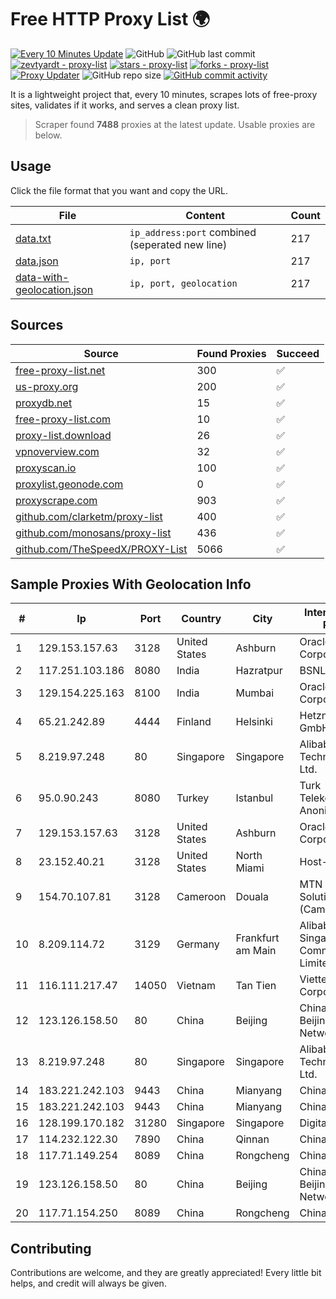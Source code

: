 
# Free HTTP Proxy List 🌍

[![Every 10 Minutes Update](https://github.com/mertguvencli/http-proxy-list/actions/workflows/main.yml/badge.svg?branch=main)](https://github.com/mertguvencli/http-proxy-list/actions/workflows/main.yml)
![GitHub](https://img.shields.io/github/license/mertguvencli/http-proxy-list)
![GitHub last commit](https://img.shields.io/github/last-commit/mertguvencli/http-proxy-list)
[![zevtyardt - proxy-list](https://img.shields.io/static/v1?label=zevtyardt&message=proxy-list&color=blue&logo=github)](https://github.com/zevtyardt/proxy-list "Go to GitHub repo")
[![stars - proxy-list](https://img.shields.io/github/stars/zevtyardt/proxy-list?style=social)](https://github.com/zevtyardt/proxy-list)
[![forks - proxy-list](https://img.shields.io/github/forks/zevtyardt/proxy-list?style=social)](https://github.com/zevtyardt/proxy-list)
[![Proxy Updater](https://github.com/zevtyardt/proxy-list/workflows/Proxy%20Updater/badge.svg)](https://github.com/zevtyardt/proxy-list/actions?query=workflow:"Proxy+Updater")
![GitHub repo size](https://img.shields.io/github/repo-size/zevtyardt/proxy-list)
[![GitHub commit activity](https://img.shields.io/github/commit-activity/m/zevtyardt/proxy-list?logo=commits)](https://github.com/zevtyardt/proxy-list/commits/main)

It is a lightweight project that, every 10 minutes, scrapes lots of free-proxy sites, validates if it works, and serves a clean proxy list.

> Scraper found **7488** proxies at the latest update. Usable proxies are below.

## Usage

Click the file format that you want and copy the URL.

|File|Content|Count|
|----|-------|-----|
|[data.txt](https://raw.githubusercontent.com/mertguvencli/http-proxy-list/main/proxy-list/data.txt)|`ip_address:port` combined (seperated new line)|217|
|[data.json](https://raw.githubusercontent.com/mertguvencli/http-proxy-list/main/proxy-list/data.json)|`ip, port`|217|
|[data-with-geolocation.json](https://raw.githubusercontent.com/mertguvencli/http-proxy-list/main/proxy-list/data-with-geolocation.json)|`ip, port, geolocation`|217|

## Sources

|Source|Found Proxies|Succeed|
|------|-------------|-------|
|[free-proxy-list.net](https://free-proxy-list.net)|300|✅|
|[us-proxy.org](https://www.us-proxy.org)|200|✅|
|[proxydb.net](http://proxydb.net)|15|✅|
|[free-proxy-list.com](https://free-proxy-list.com/?page=&port=&type%5B%5D=http&type%5B%5D=https&up_time=0&search=Search)|10|✅|
|[proxy-list.download](https://www.proxy-list.download/HTTP)|26|✅|
|[vpnoverview.com](https://vpnoverview.com/privacy/anonymous-browsing/free-proxy-servers)|32|✅|
|[proxyscan.io](https://www.proxyscan.io)|100|✅|
|[proxylist.geonode.com](https://proxylist.geonode.com/api/proxy-list?limit=300&page=1&sort_by=lastChecked&sort_type=desc&protocols=http,https)|0|✅|
|[proxyscrape.com](https://api.proxyscrape.com/v2/?request=displayproxies&protocol=http&timeout=10000&country=all&ssl=all&anonymity=all)|903|✅|
|[github.com/clarketm/proxy-list](https://raw.githubusercontent.com/clarketm/proxy-list/master/proxy-list-raw.txt)|400|✅|
|[github.com/monosans/proxy-list](https://raw.githubusercontent.com/monosans/proxy-list/main/proxies/http.txt)|436|✅|
|[github.com/TheSpeedX/PROXY-List](https://raw.githubusercontent.com/TheSpeedX/PROXY-List/master/http.txt)|5066|✅|


## Sample Proxies With Geolocation Info

|#|Ip|Port|Country|City|Internet Service Provider|
|-|--|----|-------|----|-------------------------|
|1|129.153.157.63|3128|United States|Ashburn|Oracle Corporation|
|2|117.251.103.186|8080|India|Hazratpur|BSNL Internet|
|3|129.154.225.163|8100|India|Mumbai|Oracle Corporation|
|4|65.21.242.89|4444|Finland|Helsinki|Hetzner Online GmbH|
|5|8.219.97.248|80|Singapore|Singapore|Alibaba (US) Technology Co., Ltd.|
|6|95.0.90.243|8080|Turkey|Istanbul|Turk Telekomunikasyon Anonim Sirketi|
|7|129.153.157.63|3128|United States|Ashburn|Oracle Corporation|
|8|23.152.40.21|3128|United States|North Miami|Host-Engine.com|
|9|154.70.107.81|3128|Cameroon|Douala|MTN Network Solutions (Cameroon)|
|10|8.209.114.72|3129|Germany|Frankfurt am Main|Alibaba.com Singapore E-Commerce Private Limited|
|11|116.111.217.47|14050|Vietnam|Tan Tien|Viettel Corporation|
|12|123.126.158.50|80|China|Beijing|China Unicom Beijing Province Network|
|13|8.219.97.248|80|Singapore|Singapore|Alibaba (US) Technology Co., Ltd.|
|14|183.221.242.103|9443|China|Mianyang|China Mobile|
|15|183.221.242.103|9443|China|Mianyang|China Mobile|
|16|128.199.170.182|31280|Singapore|Singapore|DigitalOcean, LLC|
|17|114.232.122.30|7890|China|Qinnan|Chinanet|
|18|117.71.149.254|8089|China|Rongcheng|Chinanet|
|19|123.126.158.50|80|China|Beijing|China Unicom Beijing Province Network|
|20|117.71.154.250|8089|China|Rongcheng|Chinanet|



## Contributing

Contributions are welcome, and they are greatly appreciated! Every
little bit helps, and credit will always be given.

